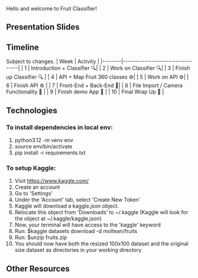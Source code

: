 Hello and welcome to Fruit Classifier!

## Presentation Slides


## Timeline

Subject to changes.
| Week | Activity |
|--------|----------------------------------|
| 1 | Introduction + Classifier 🔍|
| 2 | Work on Classifier 🔍|
| 3 | Finish up Classifier 🔍 |
| 4 | API + Map Fruit 360 classes ⚙️|
| 5 | Work on API ⚙️|
| 6 | Finish API ⚙️ |
| 7 | Front-End + Back-End 📄|
| 8 | File Import / Camera Functionality 📸 |
| 9 | Finish demo App 📱 |
| 10 | Final Wrap Up 🎊 |


## Technologies

### To install dependencies in local env:

1. python3.12 -m venv env
2. source env/bin/activate
3. pip install -r requirements.txt

### To setup Kaggle:

1. Visit https://www.kaggle.com/
2. Create an account
3. Go to 'Settings'
4. Under the 'Account' tab, select 'Create New Token'
5. Kaggle will download a kaggle.json object.
6. Relocate this object from 'Downloads' to ~/.kaggle (Kaggle will look for the object at ~/.kaggle/kaggle.json)
7. Now, your terminal will have access to the 'kaggle' keyword
8. Run: $kaggle datasets download -d moltean/fruits
9. Run: $unzip fruits.zip
10. You should now have both the resized 100x100 dataset and the original size dataset as directories in your working directory


## Other Resources